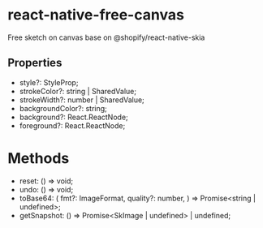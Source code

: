 # react-native-free-canvas
Free sketch on canvas base on  @shopify/react-native-skia




## Properties

- style?: StyleProp<ViewStyle>;
- strokeColor?: string | SharedValue<string>;
- strokeWidth?: number | SharedValue<number>;
- backgroundColor?: string;
- background?: React.ReactNode;
- foreground?: React.ReactNode;

# Methods

- reset: () => void;
- undo: () => void;
- toBase64: (
  fmt?: ImageFormat,
  quality?: number,
) => Promise<string | undefined>;
- getSnapshot: () => Promise<SkImage | undefined> | undefined;
